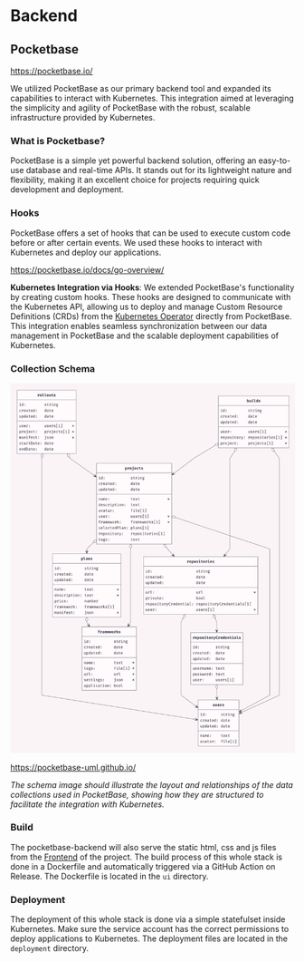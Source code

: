 # Backend

## Pocketbase

<https://pocketbase.io/>

We utilized PocketBase as our primary backend tool and expanded its capabilities to interact with Kubernetes. This integration aimed at leveraging the simplicity and agility of PocketBase with the robust, scalable infrastructure provided by Kubernetes.

### What is Pocketbase?

PocketBase is a simple yet powerful backend solution, offering an easy-to-use database and real-time APIs. It stands out for its lightweight nature and flexibility, making it an excellent choice for projects requiring quick development and deployment.

### Hooks

PocketBase offers a set of hooks that can be used to execute custom code before or after certain events. We used these hooks to interact with Kubernetes and deploy our applications.

<https://pocketbase.io/docs/go-overview/>

**Kubernetes Integration via Hooks**: We extended PocketBase's functionality by creating custom hooks. These hooks are designed to communicate with the Kubernetes API, allowing us to deploy and manage Custom Resource Definitions (CRDs) from the [Kubernetes Operator](kubernetes-operator.md) directly from PocketBase. This integration enables seamless synchronization between our data management in PocketBase and the scalable deployment capabilities of Kubernetes.

### Collection Schema

![Database schema](../assets/images/erd/pb_diagram_prototype.png)

<https://pocketbase-uml.github.io/>

*The schema image should illustrate the layout and relationships of the data collections used in PocketBase, showing how they are structured to facilitate the integration with Kubernetes.*

### Build

The pocketbase-backend will also serve the static html, css and js files from the [Frontend](frontend.md) of the project. The build process of this whole stack is done in a Dockerfile and automatically triggered via a GitHub Action on Release. The Dockerfile is located in the `ui` directory.

### Deployment

The deployment of this whole stack is done via a simple statefulset inside Kubernetes. Make sure the service account has the correct permissions to deploy applications to Kubernetes. The deployment files are located in the `deployment` directory.
